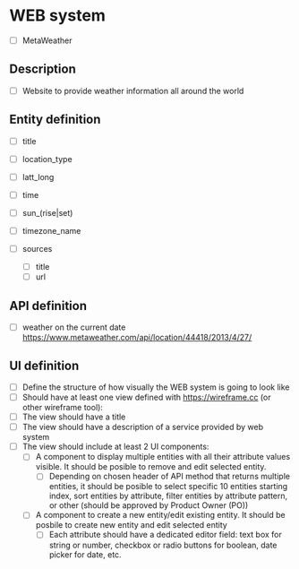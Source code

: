 # WEB system
- [ ] MetaWeather

## Description
- [ ] Website to provide weather information all around the world

## Entity definition
- [ ] title
- [ ] location_type
- [ ] latt_long
- [ ] time	
- [ ] sun_(rise|set)
- [ ] timezone_name

- [ ] sources
    - [ ] title
    - [ ] url

## API definition
- [ ] weather on the current date https://www.metaweather.com/api/location/44418/2013/4/27/
  

## UI definition
- [ ] Define the structure of how visually the WEB system is going to look like
- [ ] Should have at least one view defined with https://wireframe.cc (or other wireframe tool):
- [ ] The view should have a title
- [ ] The view should have a description of a service provided by web system
- [ ] The view should include at least 2 UI components:
    - [ ] A component to display multiple entities with all their attribute values visible. It should be posible to remove and edit selected entity.
        - [ ] Depending on chosen header of API method that returns multiple entities, it should be posible to select specific 10 entities starting index, sort entities by attribute, filter entities by attribute pattern, or other (should be approved by Product Owner (PO))
    - [ ] A component to create a new entity/edit existing entity. It should be posbile to create new entity and edit selected entity
        - [ ] Each attribute should have a dedicated editor field: text box for string or number, checkbox or radio buttons for boolean, date picker for date, etc.
